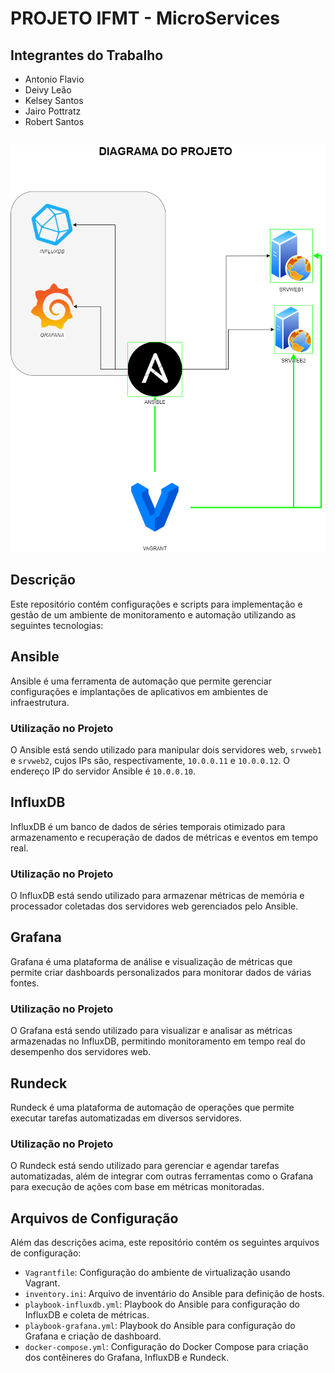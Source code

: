 # PROJETO IFMT - MicroServices

## Integrantes do Trabalho

- Antonio Flavio
- Deivy Leão
- Kelsey Santos
- Jairo Pottratz
- Robert Santos

##
![PROJECT_DIAGRAM](PROJECT_DIAGRAM.png)


## Descrição
Este repositório contém configurações e scripts para implementação e gestão de um ambiente de monitoramento e automação utilizando as seguintes tecnologias:

## Ansible

Ansible é uma ferramenta de automação que permite gerenciar configurações e implantações de aplicativos em ambientes de infraestrutura.

### Utilização no Projeto

O Ansible está sendo utilizado para manipular dois servidores web, `srvweb1` e `srvweb2`, cujos IPs são, respectivamente, `10.0.0.11` e `10.0.0.12`. O endereço IP do servidor Ansible é `10.0.0.10`.

## InfluxDB

InfluxDB é um banco de dados de séries temporais otimizado para armazenamento e recuperação de dados de métricas e eventos em tempo real.

### Utilização no Projeto

O InfluxDB está sendo utilizado para armazenar métricas de memória e processador coletadas dos servidores web gerenciados pelo Ansible.

## Grafana

Grafana é uma plataforma de análise e visualização de métricas que permite criar dashboards personalizados para monitorar dados de várias fontes.

### Utilização no Projeto

O Grafana está sendo utilizado para visualizar e analisar as métricas armazenadas no InfluxDB, permitindo monitoramento em tempo real do desempenho dos servidores web.

## Rundeck

Rundeck é uma plataforma de automação de operações que permite executar tarefas automatizadas em diversos servidores.

### Utilização no Projeto

O Rundeck está sendo utilizado para gerenciar e agendar tarefas automatizadas, além de integrar com outras ferramentas como o Grafana para execução de ações com base em métricas monitoradas.

## Arquivos de Configuração

Além das descrições acima, este repositório contém os seguintes arquivos de configuração:

- `Vagrantfile`: Configuração do ambiente de virtualização usando Vagrant.
- `inventory.ini`: Arquivo de inventário do Ansible para definição de hosts.
- `playbook-influxdb.yml`: Playbook do Ansible para configuração do InfluxDB e coleta de métricas.
- `playbook-grafana.yml`: Playbook do Ansible para configuração do Grafana e criação de dashboard.
- `docker-compose.yml`: Configuração do Docker Compose para criação dos contêineres do Grafana, InfluxDB e Rundeck.




